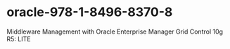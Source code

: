 # oracle-978-1-8496-8370-8
Middleware Management with Oracle Enterprise Manager Grid Control 10g R5: LITE
